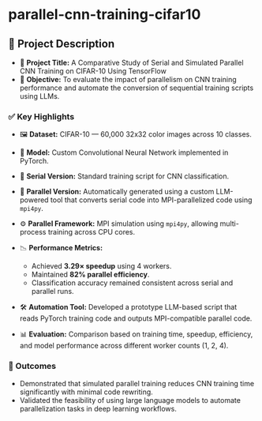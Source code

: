 # parallel-cnn-training-cifar10


## 📌 Project Description

* 🔬 **Project Title:** A Comparative Study of Serial and Simulated Parallel CNN Training on CIFAR-10 Using TensorFlow
* 🧠 **Objective:** To evaluate the impact of parallelism on CNN training performance and automate the conversion of sequential training scripts using LLMs.

### ✅ Key Highlights

* 🖼️ **Dataset:** CIFAR-10 — 60,000 32x32 color images across 10 classes.
* 🧱 **Model:** Custom Convolutional Neural Network implemented in PyTorch.
* 🔁 **Serial Version:** Standard training script for CNN classification.
* 🚀 **Parallel Version:** Automatically generated using a custom LLM-powered tool that converts serial code into MPI-parallelized code using `mpi4py`.
* ⚙️ **Parallel Framework:** MPI simulation using `mpi4py`, allowing multi-process training across CPU cores.
* 📉 **Performance Metrics:**

  * Achieved **3.29× speedup** using 4 workers.
  * Maintained **82% parallel efficiency**.
  * Classification accuracy remained consistent across serial and parallel runs.
* 🛠️ **Automation Tool:** Developed a prototype LLM-based script that reads PyTorch training code and outputs MPI-compatible parallel code.
* 📊 **Evaluation:** Comparison based on training time, speedup, efficiency, and model performance across different worker counts (1, 2, 4).

### 🧪 Outcomes

* Demonstrated that simulated parallel training reduces CNN training time significantly with minimal code rewriting.
* Validated the feasibility of using large language models to automate parallelization tasks in deep learning workflows.


